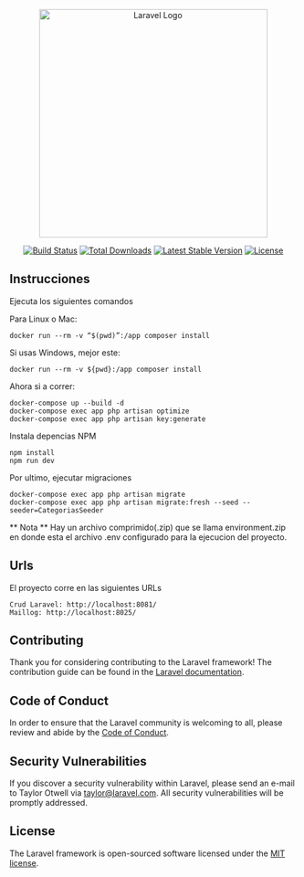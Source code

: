 <p align="center"><a href="https://laravel.com" target="_blank"><img src="https://raw.githubusercontent.com/laravel/art/master/logo-lockup/5%20SVG/2%20CMYK/1%20Full%20Color/laravel-logolockup-cmyk-red.svg" width="400" alt="Laravel Logo"></a></p>

<p align="center">
<a href="https://github.com/laravel/framework/actions"><img src="https://github.com/laravel/framework/workflows/tests/badge.svg" alt="Build Status"></a>
<a href="https://packagist.org/packages/laravel/framework"><img src="https://img.shields.io/packagist/dt/laravel/framework" alt="Total Downloads"></a>
<a href="https://packagist.org/packages/laravel/framework"><img src="https://img.shields.io/packagist/v/laravel/framework" alt="Latest Stable Version"></a>
<a href="https://packagist.org/packages/laravel/framework"><img src="https://img.shields.io/packagist/l/laravel/framework" alt="License"></a>
</p>

## Instrucciones

Ejecuta los siguientes comandos

Para Linux o Mac:
```
docker run --rm -v “$(pwd)”:/app composer install
```

Si usas Windows, mejor este:
```
docker run --rm -v ${pwd}:/app composer install
```

Ahora si a correr: 

```
docker-compose up --build -d
docker-compose exec app php artisan optimize
docker-compose exec app php artisan key:generate
```

Instala depencias NPM
```
npm install
npm run dev
```

Por ultimo, ejecutar migraciones
```
docker-compose exec app php artisan migrate
docker-compose exec app php artisan migrate:fresh --seed --seeder=CategoriasSeeder
```

** Nota **
Hay un archivo comprimido(.zip) que se llama environment.zip en donde esta el archivo .env configurado para la ejecucion del proyecto.



## Urls

El proyecto corre en las siguientes URLs
```
Crud Laravel: http://localhost:8081/
Maillog: http://localhost:8025/
```

## Contributing

Thank you for considering contributing to the Laravel framework! The contribution guide can be found in the [Laravel documentation](https://laravel.com/docs/contributions).

## Code of Conduct

In order to ensure that the Laravel community is welcoming to all, please review and abide by the [Code of Conduct](https://laravel.com/docs/contributions#code-of-conduct).

## Security Vulnerabilities

If you discover a security vulnerability within Laravel, please send an e-mail to Taylor Otwell via [taylor@laravel.com](mailto:taylor@laravel.com). All security vulnerabilities will be promptly addressed.

## License

The Laravel framework is open-sourced software licensed under the [MIT license](https://opensource.org/licenses/MIT).
